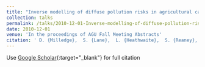 ```yaml
---
title: "Inverse modelling of diffuse pollution risks in agricultural catchments"
collection: talks
permalink: /talks/2010-12-01-Inverse-modelling-of-diffuse-pollution-risks-in-agricultural-catchments
date: 2010-12-01
venue: 'In the proceedings of AGU Fall Meeting Abstracts'
citation: ' D. {Milledge},  S. {Lane},  L. {Heathwaite},  S. {Reaney}, &quot;Inverse modelling of diffuse pollution risks in agricultural catchments.&quot; In the proceedings of AGU Fall Meeting Abstracts, 2010.'
---
```

Use [Google Scholar](https://scholar.google.com/scholar?q=Inverse+modelling+of+diffuse+pollution+risks+in+agricultural+catchments){:target="_blank"} for full citation